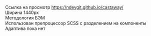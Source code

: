 Ссылка на просмотр https://ndevgit.github.io/castaway/<br>
Ширина 1440px<br>
Методология БЭМ<br> 
Использован препроцессор SCSS с разделением на компоненты<br> 
Адаптива пока нет
